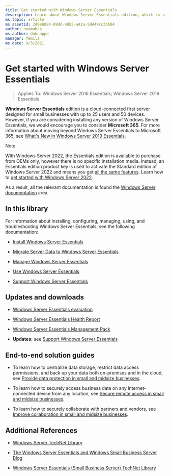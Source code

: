 ```yaml
---
title: Get started with Windows Server Essentials
description: Learn about Windows Server Essentials edition, which is a cloud-connected first server designed for small businesses with up to 25 users and 50 devices.
ms.topic: article
ms.assetid: 2d0eb084-09dd-4d85-a41a-5d449cc3b504
author: nnamuhcs
ms.author: daknappe
manager: femila
ms.date: 9/3/2021
---
```


# Get started with Windows Server Essentials

>Applies To: Windows Server 2016 Essentials; Windows Server 2019 Essentials

**Windows Server Essentials** edition is a cloud-connected first server designed for small businesses with up to 25 users and 50 devices. However, if you are considering installing any version of Windows Server Essentials, we would encourage you to consider **Microsoft 365**. For more information about moving beyond Windows Server Essentials to Microsoft 365, see [What's New in Windows Server 2019 Essentials](what-s-new-19.md).

> [!NOTE]
> With Windows Server 2022, the Essentials edition is available to purchase from OEMs only, however there is no specific installation media. Instead, an Essentials edition product key is used to activate the Standard edition of Windows Server 2022 and means you get [all the same features](/windows-server/get-started/editions-comparison-windows-server-2022). Learn how to [get started with Windows Server 2022](/windows-server/get-started/get-started-with-windows-server).
>
>As a result, all the relevant documentation is found the [Windows Server documentation](/windows-server/) area.

## In this library

For information about installing, configuring, managing, using, and troubleshooting Windows Server Essentials, see the following documentation:

- [Install Windows Server Essentials](../install/Install-Windows-Server-Essentials.md)

- [Migrate Server Data to Windows Server Essentials](../migrate/Migrate-Server-Data-to-Windows-Server-Essentials.md)

- [Manage Windows Server Essentials](../manage/Manage-Windows-Server-Essentials.md)

- [Use Windows Server Essentials](../use/Use-Windows-Server-Essentials.md)

- [Support Windows Server Essentials](../support/Support-Windows-Server-Essentials.md)

## Updates and downloads

- [Windows Server Essentials evaluation](https://technet.microsoft.com/evalcenter/dn205288.aspx?wt.mc_id=TEC_144_1_7)

- [Windows Server Essentials Health Report](https://www.microsoft.com/download/details.aspx?id=35565)

- [Windows Server Essentials Management Pack](https://www.microsoft.com/download/details.aspx?id=35560)

- **Updates:** see [Support Windows Server Essentials](../support/Support-Windows-Server-Essentials.md)

## End-to-end solution guides

- To learn how to centralize data storage, restrict data access permissions, and back up your data both on-premises and in the cloud, see [Provide data protection in small and midsize businesses](/previous-versions/orphan-topics/ws.11/dn582043(v=ws.11)).

- To learn how to securely access business data on any Internet-connected device from any location, see [Secure remote access in small and midsize businesses](/previous-versions/windows/it-pro/solutions-guidance/dn629457(v=ws.11)).

- To learn how to securely collaborate with partners and vendors, see [Improve collaboration in small and midsize businesses](/previous-versions/windows/it-pro/solutions-guidance/dn747893(v=ws.11)).

## Additional References

- [Windows Server TechNet Library](/windows-server/windows-server-versions)

- [The Windows Server Essentials and Windows Small Business Server Blog](/archive/blogs/sbs/)

- [Windows Server Essentials (Small Business Server) TechNet Library](/previous-versions/windows/it-pro/windows-server-essentials-sbs/cc514417(v=msdn.10))
